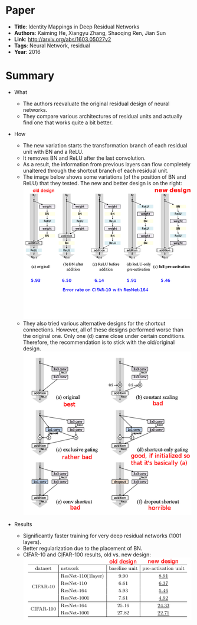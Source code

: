 # Paper

* **Title**: Identity Mappings in Deep Residual Networks
* **Authors**: Kaiming He, Xiangyu Zhang, Shaoqing Ren, Jian Sun
* **Link**: http://arxiv.org/abs/1603.05027v2
* **Tags**: Neural Network, residual
* **Year**: 2016

# Summary

* What
  * The authors reevaluate the original residual design of neural networks.
  * They compare various architectures of residual units and actually find one that works quite a bit better.

* How
  * The new variation starts the transformation branch of each residual unit with BN and a ReLU.
  * It removes BN and ReLU after the last convolution.
  * As a result, the information from previous layers can flow completely unaltered through the shortcut branch of each residual unit.
  * The image below shows some variations (of the position of BN and ReLU) that they tested. The new and better design is on the right:
    ![BN and ReLU positions](images/Identity_Mappings_in_Deep_Residual_Networks__activations.png?raw=true "BN and ReLU positions")
  * They also tried various alternative designs for the shortcut connections. However, all of these designs performed worse than the original one. Only one (d) came close under certain conditions. Therefore, the recommendation is to stick with the old/original design.
    ![Shortcut designs](images/Identity_Mappings_in_Deep_Residual_Networks__shortcuts.png?raw=true "Shortcut designs")

* Results
  * Significantly faster training for very deep residual networks (1001 layers).
  * Better regularization due to the placement of BN.
  * CIFAR-10 and CIFAR-100 results, old vs. new design:
    ![Old vs new results](images/Identity_Mappings_in_Deep_Residual_Networks__old_vs_new.png?raw=true "Old vs new results")
